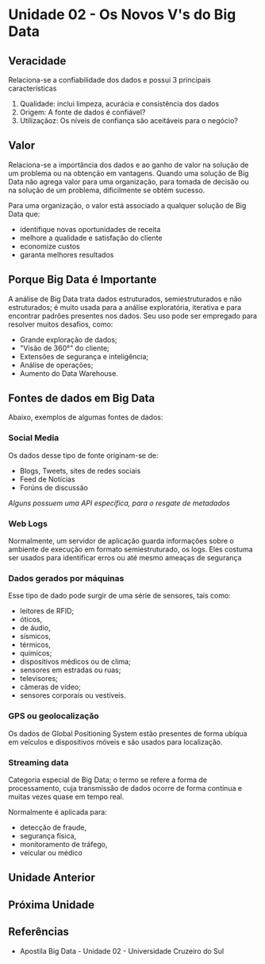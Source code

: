 # Unidade 02 - Os Novos V's do Big Data

## Veracidade

Relaciona-se a confiabilidade dos dados e possui 3 principais características

1. Qualidade: inclui limpeza, acurácia e consistência dos dados
2. Origem: A fonte de dados é confiável?
3. Utilizaçãoz: Os níveis de confiança são aceitáveis para o negócio?

## Valor

Relaciona-se a importância dos dados e ao ganho de valor na solução de um problema ou na obtenção em vantagens. Quando uma solução de Big Data não agrega valor para uma organização, para tomada de decisão ou na solução de um problema, dificilmente se obtém sucesso.

Para uma organização, o valor está associado a qualquer solução de Big Data que:

- identifique novas oportunidades de receita
- melhore a qualidade e satisfação do cliente
- economize custos
- garanta melhores resultados

## Porque Big Data é Importante

A análise de Big Data trata dados estruturados, semiestruturados e não estruturados; é muito usada para a análise exploratória, iterativa e para encontrar padrões presentes nos dados. Seu uso pode ser empregado para resolver muitos desafios, como:

- Grande exploração de dados;
- "Visão de 360°" do cliente;
- Extensões de segurança e inteligência;
- Análise de operações;
- Aumento do Data Warehouse.

## Fontes de dados em Big Data

Abaixo, exemplos de algumas fontes de dados:

### Social Media

Os dados desse tipo de fonte originam-se de:

- Blogs, Tweets, sites de redes sociais
- Feed de Notícias
- Forúns de discussão

_Alguns possuem uma API específica, para o resgate de metadados_

### Web Logs

Normalmente, um servidor de aplicação guarda informações sobre o ambiente de execução em formato semiestruturado, os logs.
Eles costuma ser usados para identificar erros ou até mesmo ameaças de segurança

### Dados gerados por máquinas

Esse tipo de dado pode surgir de uma série de sensores, tais como:

- leitores de RFID;
- óticos,
- de áudio,
- sísmicos,
- térmicos,
- químicos;
- dispositivos médicos ou de clima;
- sensores em estradas ou ruas;
- televisores;
- câmeras de vídeo;
- sensores corporais ou vestíveis.

### GPS ou geolocalização

Os dados de Global Positioning System estão presentes de forma ubíqua em veículos e dispositivos móveis e são usados para localização.

### Streaming data

Categoria especial de Big Data; o termo se refere a forma de processamento, cuja transmissão de dados ocorre de forma contínua e muitas vezes quase em tempo real.

Normalmente é aplicada para:

- detecção de fraude,
- segurança física,
- monitoramento de tráfego,
- veicular ou médico

## Unidade Anterior

[](../Unidade01/)

## Próxima Unidade

[](../Unidade03/)

## Referências

- Apostila Big Data - Unidade 02 - Universidade Cruzeiro do Sul
